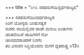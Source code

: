 +++
title = "೦೧೩ ಸರಹಸುಗೆಯಿನ್ದರ್ಧರಾಜ್ಯದ"

+++
ಸರಹಸುಗೆಯಿಂದರ್ಧರಾಜ್ಯದ   
ಸಿರಿಗೆ ಯೋಗ್ಯರು ಬಾಹುಸತ್ವಕೆ  
ಸುರರು ಸರಿಯಿಲ್ಲಿವರ ಪಾಡೇ ಮನುಜ ಜಂತುಗಳು  
ಚರಿತವೆಂಬರೆ ಋಷಿಗಳಿಗೆ ಗೋ  
ಚರಿಸದವರಾಚರಣೆ ನಿನಗೆಂ  
ತರಿ ವಿನಾಶನ ಸಿದ್ಧಿಯೆಂದನು ಮಗಗೆ ಧೃತರಾಷ್ಟ್ರ     ॥13॥